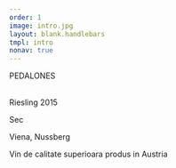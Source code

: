 ```yaml
---
order: 1
image: intro.jpg
layout: blank.handlebars
tmpl: intro
nonav: true
---
```

PEDALONES

<br>Riesling 2015

Sec

Viena, Nussberg

Vin de calitate superioara produs in Austria
